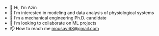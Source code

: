 - 👋 Hi, I’m Azin
- 👀 I’m interested in modeling and data analysis of physiological systems
- 🌱 I’m a mechanical engineering Ph.D. candidate
- 💞️ I’m looking to collaborate on ML projects
- 📫 How to reach me mousavi68@gmail.com

<!---
mousavi68/mousavi68 is a ✨ special ✨ repository because its `README.md` (this file) appears on your GitHub profile.
You can click the Preview link to take a look at your changes.
--->
